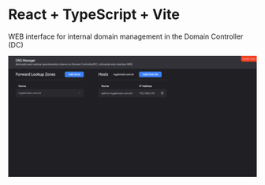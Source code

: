# React + TypeScript + Vite

WEB interface for internal domain management in the Domain Controller (DC)

![Screenshot of UI](screenshots/screen.png)
